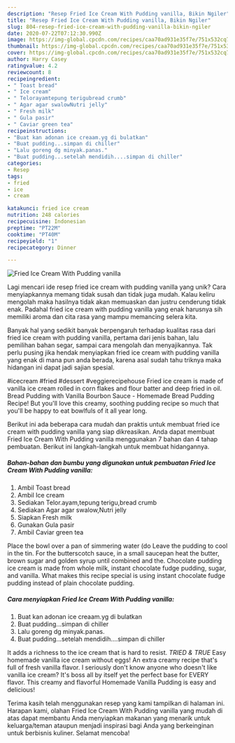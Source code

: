 ```yaml
---
description: "Resep Fried Ice Cream With Pudding vanilla, Bikin Ngiler"
title: "Resep Fried Ice Cream With Pudding vanilla, Bikin Ngiler"
slug: 804-resep-fried-ice-cream-with-pudding-vanilla-bikin-ngiler
date: 2020-07-22T07:12:30.990Z
image: https://img-global.cpcdn.com/recipes/caa70ad931e35f7e/751x532cq70/fried-ice-cream-with-pudding-vanilla-foto-resep-utama.jpg
thumbnail: https://img-global.cpcdn.com/recipes/caa70ad931e35f7e/751x532cq70/fried-ice-cream-with-pudding-vanilla-foto-resep-utama.jpg
cover: https://img-global.cpcdn.com/recipes/caa70ad931e35f7e/751x532cq70/fried-ice-cream-with-pudding-vanilla-foto-resep-utama.jpg
author: Harry Casey
ratingvalue: 4.2
reviewcount: 8
recipeingredient:
- " Toast bread"
- " Ice cream"
- " Telorayamtepung terigubread crumb"
- " Agar agar swalowNutri jelly"
- " Fresh milk"
- " Gula pasir"
- " Caviar green tea"
recipeinstructions:
- "Buat kan adonan ice creaam.yg di bulatkan"
- "Buat pudding...simpan di chiller"
- "Lalu goreng dg minyak.panas."
- "Buat pudding...setelah mendidih....simpan di chiller"
categories:
- Resep
tags:
- fried
- ice
- cream

katakunci: fried ice cream 
nutrition: 248 calories
recipecuisine: Indonesian
preptime: "PT22M"
cooktime: "PT40M"
recipeyield: "1"
recipecategory: Dinner

---
```



![Fried Ice Cream With Pudding vanilla](https://img-global.cpcdn.com/recipes/caa70ad931e35f7e/751x532cq70/fried-ice-cream-with-pudding-vanilla-foto-resep-utama.jpg)

Lagi mencari ide resep fried ice cream with pudding vanilla yang unik? Cara menyiapkannya memang tidak susah dan tidak juga mudah. Kalau keliru mengolah maka hasilnya tidak akan memuaskan dan justru cenderung tidak enak. Padahal fried ice cream with pudding vanilla yang enak harusnya sih memiliki aroma dan cita rasa yang mampu memancing selera kita.

Banyak hal yang sedikit banyak berpengaruh terhadap kualitas rasa dari fried ice cream with pudding vanilla, pertama dari jenis bahan, lalu pemilihan bahan segar, sampai cara mengolah dan menyajikannya. Tak perlu pusing jika hendak menyiapkan fried ice cream with pudding vanilla yang enak di mana pun anda berada, karena asal sudah tahu triknya maka hidangan ini dapat jadi sajian spesial.

#icecream #fried #dessert #veggierecipehouse Fried ice cream is made of vanilla ice cream rolled in corn flakes and flour batter and deep fried in oil. Bread Pudding with Vanilla Bourbon Sauce - Homemade Bread Pudding Recipe! But you&#39;ll love this creamy, soothing pudding recipe so much that you&#39;ll be happy to eat bowlfuls of it all year long.


Berikut ini ada beberapa cara mudah dan praktis untuk membuat fried ice cream with pudding vanilla yang siap dikreasikan. Anda dapat membuat Fried Ice Cream With Pudding vanilla menggunakan 7 bahan dan 4 tahap pembuatan. Berikut ini langkah-langkah untuk membuat hidangannya.

<!--inarticleads1-->

##### Bahan-bahan dan bumbu yang digunakan untuk pembuatan Fried Ice Cream With Pudding vanilla:

1. Ambil  Toast bread
1. Ambil  Ice cream
1. Sediakan  Telor.ayam,tepung terigu,bread crumb
1. Sediakan  Agar agar swalow,Nutri jelly
1. Siapkan  Fresh milk
1. Gunakan  Gula pasir
1. Ambil  Caviar green tea


Place the bowl over a pan of simmering water (do Leave the pudding to cool in the tin. For the butterscotch sauce, in a small saucepan heat the butter, brown sugar and golden syrup until combined and the. Chocolate pudding ice cream is made from whole milk, instant chocolate fudge pudding, sugar, and vanilla. What makes this recipe special is using instant chocolate fudge pudding instead of plain chocolate pudding. 

<!--inarticleads2-->

##### Cara menyiapkan Fried Ice Cream With Pudding vanilla:

1. Buat kan adonan ice creaam.yg di bulatkan
1. Buat pudding...simpan di chiller
1. Lalu goreng dg minyak.panas.
1. Buat pudding...setelah mendidih....simpan di chiller


It adds a richness to the ice cream that is hard to resist. *TRIED &amp; TRUE* Easy homemade vanilla ice cream without eggs! An extra creamy recipe that&#39;s full of fresh vanilla flavor. I seriously don&#39;t know anyone who doesn&#39;t like vanilla ice cream? It&#39;s boss all by itself yet the perfect base for EVERY flavor. This creamy and flavorful Homemade Vanilla Pudding is easy and delicious! 

Terima kasih telah menggunakan resep yang kami tampilkan di halaman ini. Harapan kami, olahan Fried Ice Cream With Pudding vanilla yang mudah di atas dapat membantu Anda menyiapkan makanan yang menarik untuk keluarga/teman ataupun menjadi inspirasi bagi Anda yang berkeinginan untuk berbisnis kuliner. Selamat mencoba!

